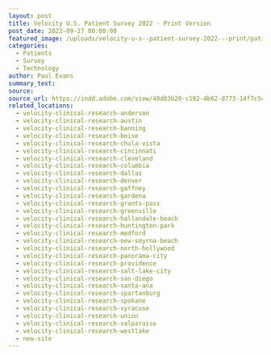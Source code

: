 ```yaml
---
layout: post
title: Velocity U.S. Patient Survey 2022 - Print Version
post_date: 2022-09-27 00:00:00
featured_image: /uploads/velocity-u-s--patient-survey-2022---print/patient-survey-cover.png
categories:
  - Patients
  - Survey
  - Technology
author: Paul Evans
summary_text:
source:
source_url: https://indd.adobe.com/view/48d83b20-c192-4b62-8773-14f7c54bab6b
related_locations:
  - velocity-clinical-research-anderson
  - velocity-clinical-research-austin
  - velocity-clinical-research-banning
  - velocity-clinical-research-boise
  - velocity-clinical-research-chula-vista
  - velocity-clinical-research-cincinnati
  - velocity-clinical-research-cleveland
  - velocity-clinical-research-columbia
  - velocity-clinical-research-dallas
  - velocity-clinical-research-denver
  - velocity-clinical-research-gaffney
  - velocity-clinical-research-gardena
  - velocity-clinical-research-grants-pass
  - velocity-clinical-research-greenville
  - velocity-clinical-research-hallandale-beach
  - velocity-clinical-research-huntington-park
  - velocity-clinical-research-medford
  - velocity-clinical-research-new-smyrna-beach
  - velocity-clinical-research-north-hollywood
  - velocity-clinical-research-panorama-city
  - velocity-clinical-research-providence
  - velocity-clinical-research-salt-lake-city
  - velocity-clinical-research-san-diego
  - velocity-clinical-research-santa-ana
  - velocity-clinical-research-spartanburg
  - velocity-clinical-research-spokane
  - velocity-clinical-research-syracuse
  - velocity-clinical-research-union
  - velocity-clinical-research-valparaiso
  - velocity-clinical-research-westlake
  - new-site
---
```

